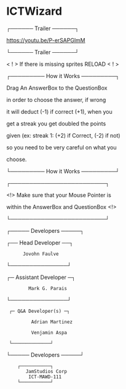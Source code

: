 # ICTWizard
┌────── Trailer ──────┐

https://youtu.be/P-erSAPGlmM

└────── Trailer ──────┘

< ! > If there is missing sprites RELOAD < ! >

┌───────── How it Works ─────────┐

Drag An AnswerBox to the QuestionBox

in order to choose the answer, if wrong

it will deduct (-1) if correct (+1), when you

get a streak you get doubled the points

given (ex: streak 1: (+2) if Correct, (-2) if not)

so you need to be very careful on what you

choose.

└───────── How it Works ─────────┘

┌─────────────────────────┐

<!> Make sure that your Mouse Pointer is 

within the AnswerBox and QuestionBox <!> 

└─────────────────────────┘

┌───── Developers ─────┐

   ┌── Head Developer ──┐
   
          Jovohn Faulve
          
   └───────────────┘
   
   ┌─ Assistant Developer ─┐
   
            Mark G. Parais
            
   └───────────────┘
   
     ┌─ Q&A Developer(s) ─┐
     
             Adrian Martinez
             
             Venjamin Aspa
             
     └──────────────┘
     
└───── Developers ─────┘

        ┌───────────┐
           JamStudios Corp
            ICT-MAWD-111
        └───────────┘

